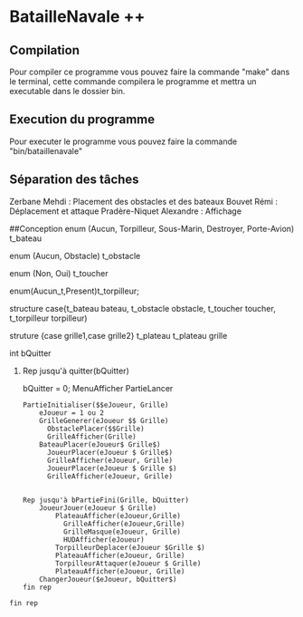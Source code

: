 # BatailleNavale ++

## Compilation

Pour compiler ce programme vous pouvez faire la commande "make" dans le terminal, cette commande compilera le programme et mettra un executable dans le dossier bin.

## Execution du programme

Pour executer le programme vous pouvez faire la commande "bin/bataillenavale"

## Séparation des tâches

Zerbane Mehdi : Placement des obstacles et des bateaux
Bouvet Rémi : Déplacement et attaque
Pradère-Niquet Alexandre : Affichage

##Conception
  enum (Aucun, Torpilleur, Sous-Marin, Destroyer, Porte-Avion) t_bateau

  enum (Aucun, Obstacle) t_obstacle

  enum (Non, Oui) t_toucher
  
  enum(Aucun_t,Present)t_torpilleur;

  structure case{t_bateau bateau, t_obstacle obstacle, t_toucher toucher, t_torpilleur torpilleur)

  struture {case grille1,case grille2} t_plateau
  t_plateau grille

  int bQuitter


   1. Rep jusqu'à quitter(bQuitter)
   
        bQuitter = 0;
        MenuAfficher
        PartieLancer

          PartieInitialiser($$eJoueur, Grille)
              eJoueur = 1 ou 2
              GrilleGenerer(eJoueur $$ Grille)
                ObstaclePlacer($$Grille)
                GrilleAfficher(Grille)
              BateauPlacer(eJoueur$ Grille$)
                JoueurPlacer(eJoueur $ Grille$)
                GrilleAfficher(eJoueur, Grille)
                JoueurPlacer(eJoueur $ Grille $)
                GrilleAfficher(eJoueur, Grille)


          Rep jusqu'à bPartieFini(Grille, bQuitter)
              JoueurJouer(eJoueur $ Grille)
                  PlateauAfficher(eJoueur,Grille)
                    GrilleAfficher(eJoueur,Grille)
                    GrilleMasque(eJoueur, Grille)
                    HUDAfficher(eJoueur) 
                  TorpilleurDeplacer(eJoueur $Grille $)
                  PlateauAfficher(eJoueur, Grille)
                  TorpilleurAttaquer(eJoueur $ Grille)
                  PlateauAfficher(eJoueur, Grille)
              ChangerJoueur($eJoueur, bQuitter$)
          fin rep
    fin rep

